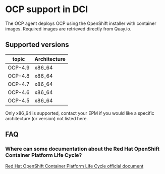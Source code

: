 # OCP support in DCI

The OCP agent deploys OCP using the OpenShift installer with container images.
Required images are retrieved directly from Quay.io.

## Supported versions

| topic   | Architecture |
| ------- | ------------ |
| OCP-4.9 | x86_64       |
| OCP-4.8 | x86_64       |
| OCP-4.7 | x86_64       |
| OCP-4.6 | x86_64       |
| OCP-4.5 | x86_64       |

Only x86_64 is supported, contact your EPM if you would like a specific architecture (or version) not listed here.

## FAQ

### Where can some documentation about the Red Hat OpenShift Container Platform Life Cycle?

[Red Hat OpenShift Container Platform Life Cycle official document](https://access.redhat.com/support/policy/updates/openshift/)
